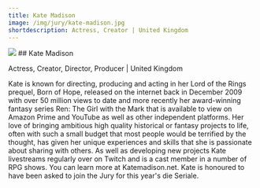 ```yaml
---
title: Kate Madison
image: /img/jury/kate-madison.jpg
shortdescription: Actress, Creator | United Kingdom
---
```

<img src="/img/jury/kate-madison.jpg">
## Kate Madison

Actress, Creator, Director, Producer | United Kingdom

Kate is known for directing, producing and acting in her Lord of the Rings prequel, Born of Hope, released on the internet back in December 2009 with over 50 million views to
date and more recently her award-winning fantasy series Ren: The Girl with the Mark that is available to view on Amazon Prime and YouTube as well as other independent platforms. Her love of bringing ambitious high quality historical or fantasy projects to life, often with such a small budget that most people would be terrified by the thought, has given her unique experiences and skills that she is passionate about sharing with others. As well as developing new projects Kate livestreams regularly over on Twitch and is a cast member in a number of RPG shows. You can learn more at Katemadison.net. Kate is honoured to have been asked to join the Jury for this year's die Seriale.
